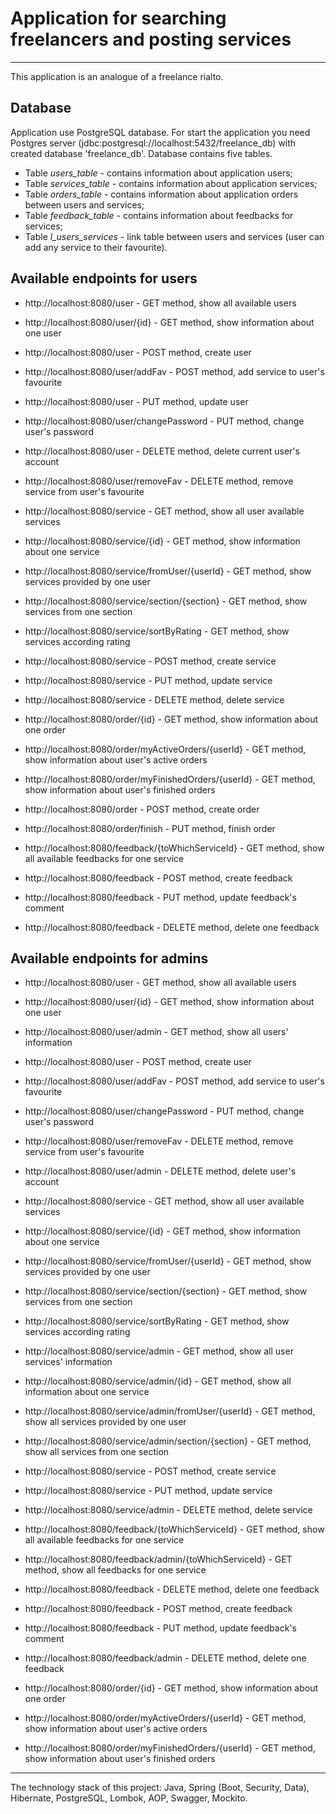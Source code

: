 # Application for searching freelancers and posting services
<hr>
This application is an analogue of a freelance rialto.

## Database

Application use PostgreSQL database. For start the application you need Postgres server (jdbc:postgresql://localhost:5432/freelance_db) with created database 'freelance_db'. Database contains five tables.

* Table _users_table_ - contains information about application users;
* Table _services_table_ - contains information about application services;
* Table _orders_table_ - contains information about application orders between users and services;
* Table _feedback_table_ - contains information about feedbacks for services;
* Table _l_users_services_ - link table between users and services (user can add any service to their favourite).

## Available endpoints for users

* http://localhost:8080/user - GET method, show all available users
* http://localhost:8080/user/{id} - GET method, show information about one user
* http://localhost:8080/user - POST method, create user
* http://localhost:8080/user/addFav - POST method, add service to user's favourite
* http://localhost:8080/user - PUT method, update user
* http://localhost:8080/user/changePassword - PUT method, change user's password
* http://localhost:8080/user - DELETE method, delete current user's account
* http://localhost:8080/user/removeFav - DELETE method, remove service from user's favourite

* http://localhost:8080/service - GET method, show all user available services
* http://localhost:8080/service/{id} - GET method, show information about one service
* http://localhost:8080/service/fromUser/{userId} - GET method, show services provided by one user
* http://localhost:8080/service/section/{section} - GET method, show services from one section
* http://localhost:8080/service/sortByRating - GET method, show services according rating
* http://localhost:8080/service - POST method, create service
* http://localhost:8080/service - PUT method, update service
* http://localhost:8080/service - DELETE method, delete service

* http://localhost:8080/order/{id} - GET method, show information about one order
* http://localhost:8080/order/myActiveOrders/{userId} - GET method, show information about user's active orders
* http://localhost:8080/order/myFinishedOrders/{userId} - GET method, show information about user's finished orders
* http://localhost:8080/order - POST method, create order
* http://localhost:8080/order/finish - PUT method, finish order

* http://localhost:8080/feedback/{toWhichServiceId} - GET method, show all available feedbacks for one service
* http://localhost:8080/feedback - POST method, create feedback
* http://localhost:8080/feedback - PUT method, update feedback's comment
* http://localhost:8080/feedback - DELETE method, delete one feedback


## Available endpoints for admins

* http://localhost:8080/user - GET method, show all available users
* http://localhost:8080/user/{id} - GET method, show information about one user
* http://localhost:8080/user/admin - GET method, show all users' information
* http://localhost:8080/user - POST method, create user
* http://localhost:8080/user/addFav - POST method, add service to user's favourite
* http://localhost:8080/user/changePassword - PUT method, change user's password
* http://localhost:8080/user/removeFav - DELETE method, remove service from user's favourite
* http://localhost:8080/user/admin - DELETE method, delete user's account

* http://localhost:8080/service - GET method, show all user available services
* http://localhost:8080/service/{id} - GET method, show information about one service
* http://localhost:8080/service/fromUser/{userId} - GET method, show services provided by one user
* http://localhost:8080/service/section/{section} - GET method, show services from one section
* http://localhost:8080/service/sortByRating - GET method, show services according rating
* http://localhost:8080/service/admin - GET method, show all user services' information
* http://localhost:8080/service/admin/{id} - GET method, show all information about one service
* http://localhost:8080/service/admin/fromUser/{userId} - GET method, show all services provided by one user
* http://localhost:8080/service/admin/section/{section} - GET method, show all services from one section
* http://localhost:8080/service - POST method, create service
* http://localhost:8080/service - PUT method, update service
* http://localhost:8080/service/admin - DELETE method, delete service

* http://localhost:8080/feedback/{toWhichServiceId} - GET method, show all available feedbacks for one service
* http://localhost:8080/feedback/admin/{toWhichServiceId} - GET method, show all feedbacks for one service
* http://localhost:8080/feedback - DELETE method, delete one feedback
* http://localhost:8080/feedback - POST method, create feedback
* http://localhost:8080/feedback - PUT method, update feedback's comment
* http://localhost:8080/feedback/admin - DELETE method, delete one feedback

* http://localhost:8080/order/{id} - GET method, show information about one order
* http://localhost:8080/order/myActiveOrders/{userId} - GET method, show information about user's active orders
* http://localhost:8080/order/myFinishedOrders/{userId} - GET method, show information about user's finished orders

<hr>

The technology stack of this project: Java, Spring (Boot, Security, Data), Hibernate, PostgreSQL,
Lombok, AOP, Swagger, Mockito.

<br>